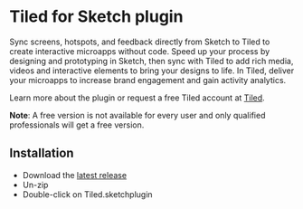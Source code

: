 # Tiled for Sketch plugin

Sync screens, hotspots, and feedback directly from Sketch to Tiled to create interactive microapps without code. Speed up your process by designing and prototyping in Sketch, then sync with Tiled to add rich media, videos and interactive elements to bring your designs to life. In Tiled, deliver your microapps to increase brand engagement and gain activity analytics.

Learn more about the plugin or request a free Tiled account at [Tiled](https://tiled.co/tiled-for-sketch-plugin).

**Note**: A free version is not available for every user and only qualified professionals will get a free version.

<h2>Installation</h2>

- Download the [latest release](https://github.com/TiledCo/tiled-sketch-plugin/releases/download/1.0.3/Tiled.sketchplugin-1.0.3.zip)
- Un-zip
- Double-click on Tiled.sketchplugin
